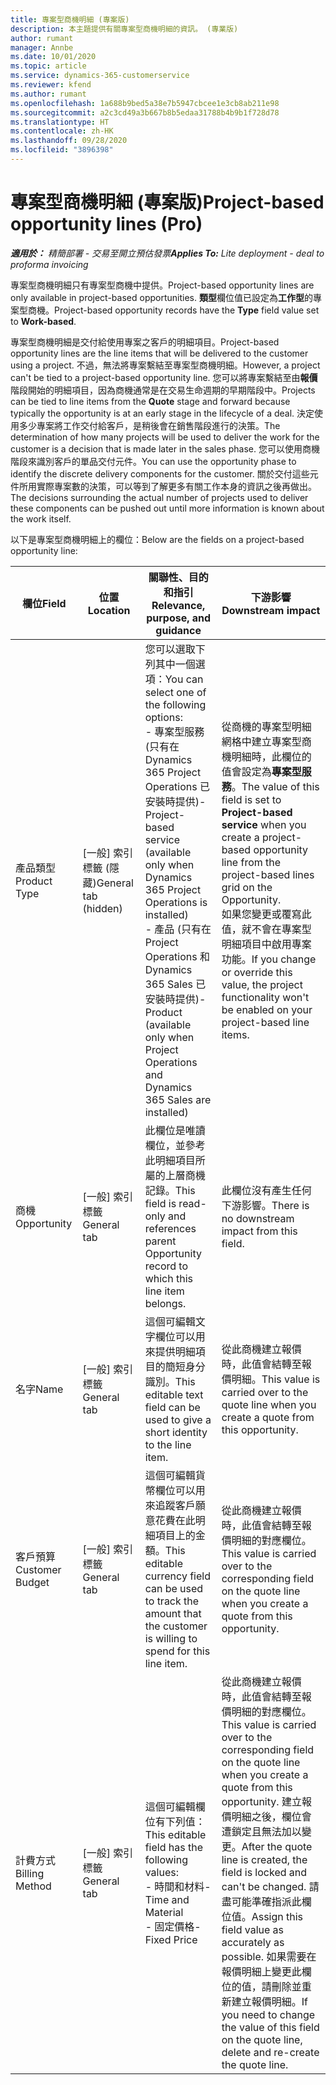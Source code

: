 ```yaml
---
title: 專案型商機明細 (專案版)
description: 本主題提供有關專案型商機明細的資訊。 (專業版)
author: rumant
manager: Annbe
ms.date: 10/01/2020
ms.topic: article
ms.service: dynamics-365-customerservice
ms.reviewer: kfend
ms.author: rumant
ms.openlocfilehash: 1a688b9bed5a38e7b5947cbcee1e3cb8ab211e98
ms.sourcegitcommit: a2c3cd49a3b667b8b5edaa31788b4b9b1f728d78
ms.translationtype: HT
ms.contentlocale: zh-HK
ms.lasthandoff: 09/28/2020
ms.locfileid: "3896398"
---
```

# <a name="project-based-opportunity-lines-pro"></a><span data-ttu-id="ccda9-104">專案型商機明細 (專案版)</span><span class="sxs-lookup"><span data-stu-id="ccda9-104">Project-based opportunity lines (Pro)</span></span>

<span data-ttu-id="ccda9-105">_**適用於：** 精簡部署 - 交易至開立預估發票_</span><span class="sxs-lookup"><span data-stu-id="ccda9-105">_**Applies To:** Lite deployment - deal to proforma invoicing_</span></span>

<span data-ttu-id="ccda9-106">專案型商機明細只有專案型商機中提供。</span><span class="sxs-lookup"><span data-stu-id="ccda9-106">Project-based opportunity lines are only available in project-based opportunities.</span></span> <span data-ttu-id="ccda9-107">**類型**欄位值已設定為**工作型**的專案型商機。</span><span class="sxs-lookup"><span data-stu-id="ccda9-107">Project-based opportunity records have the **Type** field value set to **Work-based**.</span></span>

<span data-ttu-id="ccda9-108">專案型商機明細是交付給使用專案之客戶的明細項目。</span><span class="sxs-lookup"><span data-stu-id="ccda9-108">Project-based opportunity lines are the line items that will be delivered to the customer using a project.</span></span> <span data-ttu-id="ccda9-109">不過，無法將專案繫結至專案型商機明細。</span><span class="sxs-lookup"><span data-stu-id="ccda9-109">However, a project can't be tied to a project-based opportunity line.</span></span> <span data-ttu-id="ccda9-110">您可以將專案繫結至由**報價**階段開始的明細項目，因為商機通常是在交易生命週期的早期階段中。</span><span class="sxs-lookup"><span data-stu-id="ccda9-110">Projects can be tied to line items from the **Quote** stage and forward because typically the opportunity is at an early stage in the lifecycle of a deal.</span></span> <span data-ttu-id="ccda9-111">決定使用多少專案將工作交付給客戶，是稍後會在銷售階段進行的決策。</span><span class="sxs-lookup"><span data-stu-id="ccda9-111">The determination of how many projects will be used to deliver the work for the customer is a decision that is made later in the sales phase.</span></span> <span data-ttu-id="ccda9-112">您可以使用商機階段來識別客戶的單品交付元件。</span><span class="sxs-lookup"><span data-stu-id="ccda9-112">You can use the opportunity phase to identify the discrete delivery components for the customer.</span></span> <span data-ttu-id="ccda9-113">關於交付這些元件所用實際專案數的決策，可以等到了解更多有關工作本身的資訊之後再做出。</span><span class="sxs-lookup"><span data-stu-id="ccda9-113">The decisions surrounding the actual number of projects used to deliver these components can be pushed out until more information is known about the work itself.</span></span>

<span data-ttu-id="ccda9-114">以下是專案型商機明細上的欄位：</span><span class="sxs-lookup"><span data-stu-id="ccda9-114">Below are the fields on a project-based opportunity line:</span></span>

| <span data-ttu-id="ccda9-115">**欄位**</span><span class="sxs-lookup"><span data-stu-id="ccda9-115">**Field**</span></span> | <span data-ttu-id="ccda9-116">**位置**</span><span class="sxs-lookup"><span data-stu-id="ccda9-116">**Location**</span></span> | <span data-ttu-id="ccda9-117">**關聯性、目的和指引**</span><span class="sxs-lookup"><span data-stu-id="ccda9-117">**Relevance, purpose, and guidance**</span></span> | <span data-ttu-id="ccda9-118">**下游影響**</span><span class="sxs-lookup"><span data-stu-id="ccda9-118">**Downstream impact**</span></span> |
| --- | --- | --- | --- |
| <span data-ttu-id="ccda9-119">產品類型</span><span class="sxs-lookup"><span data-stu-id="ccda9-119">Product Type</span></span> | <span data-ttu-id="ccda9-120">[一般] 索引標籤 (隱藏)</span><span class="sxs-lookup"><span data-stu-id="ccda9-120">General tab (hidden)</span></span> | <span data-ttu-id="ccda9-121">您可以選取下列其中一個選項：</span><span class="sxs-lookup"><span data-stu-id="ccda9-121">You can select one of the following options:</span></span></br><span data-ttu-id="ccda9-122">- 專案型服務 (只有在 Dynamics 365 Project Operations 已安裝時提供)</span><span class="sxs-lookup"><span data-stu-id="ccda9-122">- Project-based service (available only when Dynamics 365 Project Operations is installed)</span></span></br><span data-ttu-id="ccda9-123">- 產品 (只有在 Project Operations 和 Dynamics 365 Sales 已安裝時提供)</span><span class="sxs-lookup"><span data-stu-id="ccda9-123">- Product (available only when Project Operations and Dynamics 365 Sales are installed)</span></span> | <span data-ttu-id="ccda9-124">從商機的專案型明細網格中建立專案型商機明細時，此欄位的值會設定為**專案型服務**。</span><span class="sxs-lookup"><span data-stu-id="ccda9-124">The value of this field is set to **Project-based service** when you create a project-based opportunity line from the project-based lines grid on the Opportunity.</span></span> <br> <span data-ttu-id="ccda9-125">如果您變更或覆寫此值，就不會在專案型明細項目中啟用專案功能。</span><span class="sxs-lookup"><span data-stu-id="ccda9-125">If you change or override this value, the project functionality won't be enabled on your project-based line items.</span></span> |
| <span data-ttu-id="ccda9-126">商機​​</span><span class="sxs-lookup"><span data-stu-id="ccda9-126">Opportunity</span></span> | <span data-ttu-id="ccda9-127">[一般] 索引標籤</span><span class="sxs-lookup"><span data-stu-id="ccda9-127">General tab</span></span> | <span data-ttu-id="ccda9-128">此欄位是唯讀欄位，並參考此明細項目所屬的上層商機記錄。</span><span class="sxs-lookup"><span data-stu-id="ccda9-128">This field is read-only and references parent Opportunity record to which this line item belongs.</span></span> | <span data-ttu-id="ccda9-129">此欄位沒有產生任何下游影響。</span><span class="sxs-lookup"><span data-stu-id="ccda9-129">There is no downstream impact from this field.</span></span> |
| <span data-ttu-id="ccda9-130">名字</span><span class="sxs-lookup"><span data-stu-id="ccda9-130">Name</span></span> | <span data-ttu-id="ccda9-131">[一般] 索引標籤</span><span class="sxs-lookup"><span data-stu-id="ccda9-131">General tab</span></span> | <span data-ttu-id="ccda9-132">這個可編輯文字欄位可以用來提供明細項目的簡短身分識別。</span><span class="sxs-lookup"><span data-stu-id="ccda9-132">This editable text field can be used to give a short identity to the line item.</span></span> | <span data-ttu-id="ccda9-133">從此商機建立報價時，此值會結轉至報價明細。</span><span class="sxs-lookup"><span data-stu-id="ccda9-133">This value is carried over to the quote line when you create a quote from this opportunity.</span></span> |
| <span data-ttu-id="ccda9-134">客戶預算</span><span class="sxs-lookup"><span data-stu-id="ccda9-134">Customer Budget</span></span> | <span data-ttu-id="ccda9-135">[一般] 索引標籤</span><span class="sxs-lookup"><span data-stu-id="ccda9-135">General tab</span></span> | <span data-ttu-id="ccda9-136">這個可編輯貨幣欄位可以用來追蹤客戶願意花費在此明細項目上的金額。</span><span class="sxs-lookup"><span data-stu-id="ccda9-136">This editable currency field can be used to track the amount that the customer is willing to spend for this line item.</span></span> | <span data-ttu-id="ccda9-137">從此商機建立報價時，此值會結轉至報價明細的對應欄位。</span><span class="sxs-lookup"><span data-stu-id="ccda9-137">This value is carried over to the corresponding field on the quote line when you create a quote from this opportunity.</span></span> |
| <span data-ttu-id="ccda9-138">計費方式</span><span class="sxs-lookup"><span data-stu-id="ccda9-138">Billing Method</span></span> | <span data-ttu-id="ccda9-139">[一般] 索引標籤</span><span class="sxs-lookup"><span data-stu-id="ccda9-139">General tab</span></span> | <span data-ttu-id="ccda9-140">這個可編輯欄位有下列值：</span><span class="sxs-lookup"><span data-stu-id="ccda9-140">This editable field has the following values:</span></span></br><span data-ttu-id="ccda9-141">- 時間和材料</span><span class="sxs-lookup"><span data-stu-id="ccda9-141">- Time and Material</span></span></br><span data-ttu-id="ccda9-142">- 固定價格</span><span class="sxs-lookup"><span data-stu-id="ccda9-142">- Fixed Price</span></span> | <span data-ttu-id="ccda9-143">從此商機建立報價時，此值會結轉至報價明細的對應欄位。</span><span class="sxs-lookup"><span data-stu-id="ccda9-143">This value is carried over to the corresponding field on the quote line when you create a quote from this opportunity.</span></span> <span data-ttu-id="ccda9-144">建立報價明細之後，欄位會遭鎖定且無法加以變更。</span><span class="sxs-lookup"><span data-stu-id="ccda9-144">After the quote line is created, the field is locked and can't be changed.</span></span> <span data-ttu-id="ccda9-145">請盡可能準確指派此欄位值。</span><span class="sxs-lookup"><span data-stu-id="ccda9-145">Assign this field value as accurately as possible.</span></span> <span data-ttu-id="ccda9-146">如果需要在報價明細上變更此欄位的值，請刪除並重新建立報價明細。</span><span class="sxs-lookup"><span data-stu-id="ccda9-146">If you need to change the value of this field on the quote line, delete and re-create the quote line.</span></span> |
